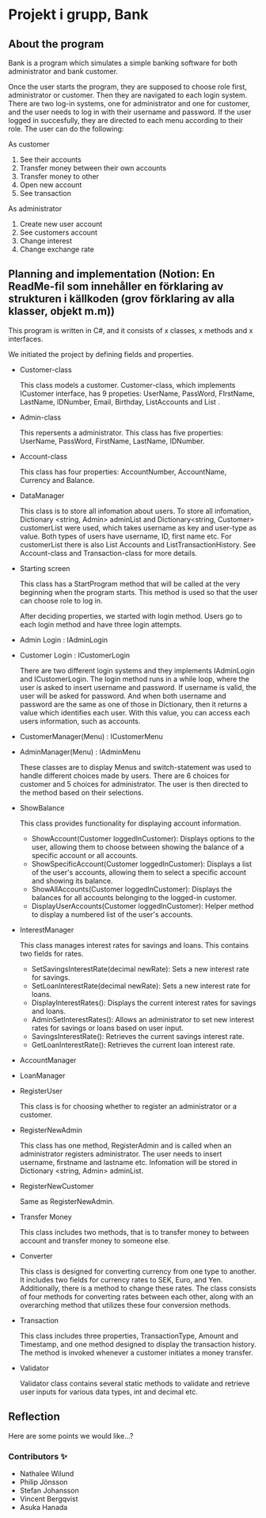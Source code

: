 # Projekt i grupp, Bank
## About the program
Bank is a program which simulates a simple banking software for both administrator and bank customer.

Once the user starts the program, they are supposed to choose role first, administrator or customer. Then they are navigated to each login system. There are two log-in systems, one for administrator and one for customer, and the user needs to log in with their username and password.
If the user logged in succesfully, they are directed to each menu according to their role. The user can do the following:

As customer
1. See their accounts
2. Transfer money between their own accounts
3. Transfer money to other
4. Open new account
5. See transaction

As administrator
1. Create new user account
2. See customers account
3. Change interest
4. Change exchange rate

## Planning and implementation (Notion: En ReadMe-fil som innehåller en förklaring av strukturen i källkoden (grov förklaring av alla klasser, objekt m.m))

This program is written in C#, and it consists of x classes, x methods and x interfaces. 

We initiated the project by defining fields and properties.



* Customer-class

  This class models a customer. Customer-class, which implements ICustomer interface, has 9 propeties: UserName, PassWord, FIrstName, LastName, IDNumber, Email, Birthday, List<Account>Accounts and List <Transaction>.
  
* Admin-class

  This repersents a administrator. This class has five properties: UserName, PassWord, FirstName, LastName, IDNumber.

* Account-class

  This class has four properties: AccountNumber, AccountName, Currency and Balance. 
  
* DataManager

  This class is to store all infomation about users. To store all infomation, Dictionary <string, Admin> adminList and Dictionary<string, Customer> customerList were used, which takes username as key and user-type as value. Both types of users have username, ID, first name etc. For customerList there is also List<Account> Accounts and List<Transaction>TransactionHistory. See Account-class and Transaction-class for more details.
  
* Starting screen

  This class has a StartProgram method that will be called at the very beginning when the program starts. This method is used so that the user can choose role to log in.

  After deciding properties, we started with login method. Users go to each login method and have three login attempts. 
* Admin Login : IAdminLogin
* Customer Login : ICustomerLogin

  There are two different login systems and they implements IAdminLogin and ICustomerLogin. The login method runs in a while loop, where the user is asked to insert username and password. If username is valid, the user will be asked for password. And when both username and password are the same as one of those in Dictionary, then it returns a value which identifies each user. With this value, you can access each users information, such as accounts.

* CustomerManager(Menu) : ICustomerMenu
* AdminManager(Menu) : IAdminMenu

  These classes are to display Menus and switch-statement was used to handle different choices made by users. There are 6 choices for customer and 5 choices for administrator. The user is then directed to the method based on their selections.

* ShowBalance

  This class provides functionality for displaying account information.

  * ShowAccount(Customer loggedInCustomer): Displays options to the user, allowing them to choose between showing the balance of a specific account or all accounts.
  * ShowSpecificAccount(Customer loggedInCustomer): Displays a list of the user's accounts, allowing them to select a specific account and showing its balance.
  * ShowAllAccounts(Customer loggedInCustomer): Displays the balances for all accounts belonging to the logged-in customer.
  * DisplayUserAccounts(Customer loggedInCustomer): Helper method to display a numbered list of the user's accounts.

* InterestManager

  This class manages interest rates for savings and loans. This contains two fields for rates.
  
  * SetSavingsInterestRate(decimal newRate): Sets a new interest rate for savings.
  * SetLoanInterestRate(decimal newRate): Sets a new interest rate for loans.
  * DisplayInterestRates(): Displays the current interest rates for savings and loans.
  * AdminSetInterestRates(): Allows an administrator to set new interest rates for savings or loans based on user input.
  * SavingsInterestRate(): Retrieves the current savings interest rate.
  * GetLoanInterestRate(): Retrieves the current loan interest rate.
  
* AccountManager
  
* LoanManager
  
* RegisterUser

  This class is for choosing whether to register an administrator or a customer.
   
* RegisterNewAdmin

  This class has one method, RegisterAdmin and is called when an administrator registers administrator. The user needs to insert username, firstname and lastname etc. Infomation will be stored in Dictionary <string, Admin> adminList.

 * RegisterNewCustomer

   Same as RegisterNewAdmin.

* Transfer Money

  This class includes two methods, that is to transfer money to between account and transfer money to someone else.

* Converter

  This class is designed for converting currency from one type to another. It includes two fields for currency rates to SEK, Euro, and Yen. Additionally, there is a method to change these rates. The class consists of four methods for converting rates between each other, along with an overarching method that utilizes these four conversion methods.

* Transaction

  This class includes three properties, TransactionType, Amount and Timestamp, and one method designed to display the transaction history. The method is invoked whenever a customer initiates a money transfer.


* Validator

  Validator class contains several static methods to validate and retrieve user inputs for various data types, int and decimal etc.




## Reflection
Here are some points we would like...?



### Contributors ✨
* Nathalee Wilund
* Philip Jönsson
* Stefan Johansson
* Vincent Bergqvist
* Asuka Hanada
